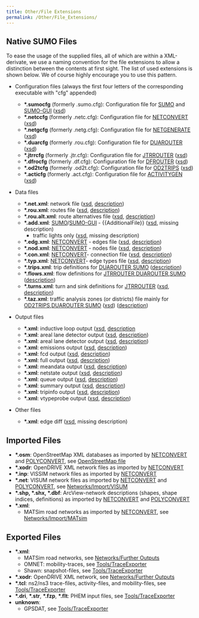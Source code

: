 ```yaml
---
title: Other/File Extensions
permalink: /Other/File_Extensions/
---
```


## Native SUMO Files

To ease the usage of the supplied files, all of which are within a
XML-derivate, we use a naming convention for the file extensions to
allow a distinction between the contents at first sight. The list of
used extensions is shown below. We of course highly encourage you to use
this pattern.

- Configuration files (always the first four letters of the
corresponding executable with "cfg" appended)
  - **\*.sumocfg** (formerly .sumo.cfg): Configuration file for
    [SUMO](../SUMO.md) and [SUMO-GUI](../SUMO-GUI.md)
    ([xsd](http://sumo.dlr.de/xsd/sumoConfiguration.xsd))
  - **\*.netccfg** (formerly .netc.cfg): Configuration file for
    [NETCONVERT](../NETCONVERT.md)
    ([xsd](http://sumo.dlr.de/xsd/netconvertConfiguration.xsd))
  - **\*.netgcfg** (formerly .netg.cfg): Configuration file for
    [NETGENERATE](../NETGENERATE.md)
    ([xsd](http://sumo.dlr.de/xsd/netgenerateConfiguration.xsd))
  - **\*.duarcfg** (formerly .rou.cfg): Configuration file for
    [DUAROUTER](../DUAROUTER.md)
    ([xsd](http://sumo.dlr.de/xsd/duarouterConfiguration.xsd))
  - **\*.jtrrcfg** (formerly .jtr.cfg): Configuration file for
    [JTRROUTER](../JTRROUTER.md)
    ([xsd](http://sumo.dlr.de/xsd/jtrrouterConfiguration.xsd))
  - **\*.dfrocfg** (formerly .df.cfg): Configuration file for
    [DFROUTER](../DFROUTER.md)
    ([xsd](http://sumo.dlr.de/xsd/dfrouterConfiguration.xsd))
  - **\*.od2tcfg** (formerly .od2t.cfg): Configuration file for
    [OD2TRIPS](../OD2TRIPS.md)
    ([xsd](http://sumo.dlr.de/xsd/od2tripsConfiguration.xsd))
  - **\*.acticfg** (formerly .act.cfg): Configuration file for
    [ACTIVITYGEN](../ACTIVITYGEN.md)
    ([xsd](http://sumo.dlr.de/xsd/activitygenConfiguration.xsd))

- Data files
  - **\*.net.xml**: network file
    ([xsd](http://sumo.dlr.de/xsd/net_file.xsd),
    [description](../Networks/SUMO_Road_Networks.md))
  - **\*.rou.xml**: routes file
    ([xsd](http://sumo.dlr.de/xsd/routes_file.xsd),
    [description](../Definition_of_Vehicles,_Vehicle_Types,_and_Routes.md))
  - **\*.rou.alt.xml**: route alternatives file
    ([xsd](http://sumo.dlr.de/xsd/routes_file.xsd),
    [description](../Demand/Dynamic_User_Assignment.md#general_behavior))
  - **\*.add.xml**:
    [SUMO](../SUMO.md)/[SUMO-GUI](../SUMO-GUI.md) - {{AdditionalFile}}
    ([xsd](http://sumo.dlr.de/xsd/additional_file.xsd), missing description)
    - traffic lights only
      ([xsd](http://sumo.dlr.de/xsd/tllogic_file.xsd), missing
      description)
  - **\*.edg.xml**: [NETCONVERT](../NETCONVERT.md) - edges file
    ([xsd](http://sumo.dlr.de/xsd/edges_file.xsd),
    [description](../Networks/PlainXML.md#edge_descriptions))
  - **\*.nod.xml**: [NETCONVERT](../NETCONVERT.md) - nodes file
    ([xsd](http://sumo.dlr.de/xsd/nodes_file.xsd),
    [description](../Networks/PlainXML.md#node_descriptions))
  - **\*.con.xml**: [NETCONVERT](../NETCONVERT.md)- connection
    file ([xsd](http://sumo.dlr.de/xsd/connections_file.xsd),
    [description](../Networks/PlainXML.md#connection_descriptions))
  - **\*.typ.xml**: [NETCONVERT](../NETCONVERT.md)- edge types
    file ([xsd](http://sumo.dlr.de/xsd/types_file.xsd),
    [description](../SUMO_edge_type_file.md))
  - **\*.trips.xml**: trip definitions for
    [DUAROUTER](../DUAROUTER.md),[SUMO](../SUMO.md)
    ([description](../Definition_of_Vehicles,_Vehicle_Types,_and_Routes.md#incomplete_routes_trips_and_flows))
  - **\*.flows.xml**: flow definitions for
    [JTRROUTER](../JTRROUTER.md),[DUAROUTER](../DUAROUTER.md),[SUMO](../SUMO.md)
    ([description](../Definition_of_Vehicles,_Vehicle_Types,_and_Routes.md#incomplete_routes_trips_and_flows))
  - **\*.turns.xml**: turn and sink definitions for
    [JTRROUTER](../JTRROUTER.md)
    ([xsd](http://sumo.dlr.de/xsd/turns_file.xsd),
    [description](../Demand/Routing_by_Turn_Probabilities.md))
  - **\*.taz.xml**: traffic analysis zones (or districts) file
    mainly for
    [OD2TRIPS](../OD2TRIPS.md),[DUAROUTER](../DUAROUTER.md),[SUMO](../SUMO.md)
    ([xsd](http://sumo.dlr.de/xsd/taz_file.xsd))
    ([description](../Demand/Importing_O/D_Matrices.md#describing_the_taz))

- Output files
  - **\*.xml**: inductive loop output
    ([xsd](http://sumo.dlr.de/xsd/det_e1_file.xsd),
    [description](../Simulation/Output/Induction_Loops_Detectors_(E1).md)
  - **\*.xml**: areal lane detector output
    ([xsd](http://sumo.dlr.de/xsd/det_e2_file.xsd),
    [description](../Simulation/Output/Lanearea_Detectors_(E2).md))
  - **\*.xml**: areal lane detector output
    ([xsd](http://sumo.dlr.de/xsd/det_e3_file.xsd),
    [description](../Simulation/Output/Multi-Entry-Exit_Detectors_(E3).md))
  - **\*.xml**: emissions output
    ([xsd](http://sumo.dlr.de/xsd/emission_file.xsd),
    [description](../Simulation/Output/EmissionOutput.md))
  - **\*.xml**: fcd output
    ([xsd](http://sumo.dlr.de/xsd/fcd_file.xsd),
    [description](../Simulation/Output/FCDOutput.md))
  - **\*.xml**: full output
    ([xsd](http://sumo.dlr.de/xsd/full_file.xsd),
    [description](../Simulation/Output/FullOutput.md))
  - **\*.xml**: meandata output
    ([xsd](http://sumo.dlr.de/xsd/meandata_file.xsd),
    [description](../Simulation/Output/VTypeProbe.md))
  - **\*.xml**: netstate output
    ([xsd](http://sumo.dlr.de/xsd/netstate_file.xsd),
    [description](../Simulation/Output/VTypeProbe.md))
  - **\*.xml**: queue output
    ([xsd](http://sumo.dlr.de/xsd/queue_file.xsd),
    [description](../Simulation/Output/QueueOutput.md))
  - **\*.xml**: summary output
    ([xsd](http://sumo.dlr.de/xsd/summary_file.xsd),
    [description](../Simulation/Output/Summary.md))
  - **\*.xml**: tripinfo output
    ([xsd](http://sumo.dlr.de/xsd/tripinfo_file.xsd),
    [description](../Simulation/Output/TripInfo.md))
  - **\*.xml**: vtypeprobe output
    ([xsd](http://sumo.dlr.de/xsd/vtypeprobe_file.xsd),
    [description](../Simulation/Output/VTypeProbe.md))

- Other files
  - **\*.xml**: edge diff
    ([xsd](http://sumo.dlr.de/xsd/edgediff_file.xsd), missing
    description)

## Imported Files

- **\*.osm**: OpenStreetMap XML databases as imported by
[NETCONVERT](../NETCONVERT.md) and
[POLYCONVERT](../POLYCONVERT.md), see [OpenStreetMap
file](../OpenStreetMap_file.md)
- **\*.xodr**: OpenDRIVE XML network files as imported by
[NETCONVERT](../NETCONVERT.md)
- **\*.inp**: VISSIM network files as imported by
[NETCONVERT](../NETCONVERT.md)
- **\*.net**: VISUM network files as imported by
[NETCONVERT](../NETCONVERT.md) and
[POLYCONVERT](../POLYCONVERT.md), see
[Networks/Import/VISUM](../Networks/Import/VISUM.md)
- **\*.shp, \*.shx, \*.dbf**: ArcView-network descriptions (shapes,
shape indices, definitions) as imported by
[NETCONVERT](../NETCONVERT.md) and
[POLYCONVERT](../POLYCONVERT.md)
- **\*.xml**:
  - MATSim road networks as imported by
    [NETCONVERT](../NETCONVERT.md), see
    [Networks/Import/MATsim](../Networks/Import/MATsim.md)

## Exported Files

- **\*.xml**:
  - MATSim road networks, see [Networks/Further Outputs](../Networks/Further_Outputs.md)
  - OMNET: mobility-traces, see
    [Tools/TraceExporter](../Tools/TraceExporter.md)
  - Shawn: snapshot-files, see
    [Tools/TraceExporter](../Tools/TraceExporter.md)
- **\*.xodr**: OpenDRIVE XML network, see [Networks/Further
Outputs](../Networks/Further_Outputs.md)
- **\*.tcl**: ns2/ns3 trace-files, activity-files, and mobility-files,
see [Tools/TraceExporter](../Tools/TraceExporter.md)
- **\*.dri**, **\*.str**, **\*.fzp**, **\*.flt**: PHEM input files,
see [Tools/TraceExporter](../Tools/TraceExporter.md)
- **unknown**:
  - GPSDAT, see
    [Tools/TraceExporter](../Tools/TraceExporter.md)